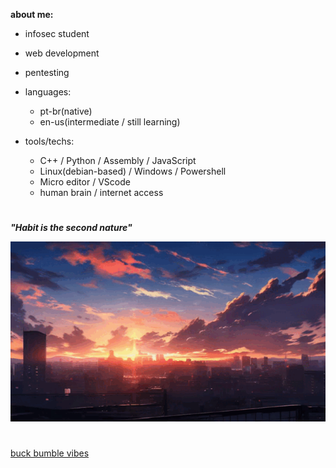 **about me:**
  
  - infosec student
  - web development
  - pentesting
    
- languages:
  
    - pt-br(native)
    - en-us(intermediate / still learning)

- tools/techs:
  
  - C++ / Python / Assembly / JavaScript
  - Linux(debian-based) / Windows / Powershell
  - Micro editor / VScode 
  - human brain / internet access 


#

***"Habit is the second nature"***

![sunset](sunset.gif)



#

[buck bumble vibes](https://www.youtube.com/watch?v=tqU3tsZ-Grk&list=PLZfsi4swxKOKy5nClqWdCKIBGCV1lmqwP)


